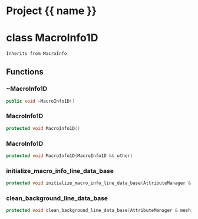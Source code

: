 <script setup>
import {useRoute} from 'vitepress'
const {path} = useRoute()
const tokens = path.split('/')
const words = tokens[2].split('-');
for (let i = 0; i < words.length; i++) {
    words[i] = words[i].charAt(0).toUpperCase() + words[i].slice(1);
    words[i] = words[i].replace('geode', 'Geode')
}
const name = words.join('-');
</script>
# Project {{ name }}

# class MacroInfo1D


```cpp
Inherits from MacroInfo
```



## Functions

### ~MacroInfo1D

```cpp
public void ~MacroInfo1D()
```


### MacroInfo1D

```cpp
protected void MacroInfo1D()
```


### MacroInfo1D

```cpp
protected void MacroInfo1D(MacroInfo1D && other)
```


### initialize_macro_info_line_data_base

```cpp
protected void initialize_macro_info_line_data_base(AttributeManager & mesh_vertex_attribute_manager, AttributeManager & mesh_element_attribute_manager)
```


### clean_background_line_data_base

```cpp
protected void clean_background_line_data_base(AttributeManager & mesh_vertex_attribute_manager, AttributeManager & mesh_element_attribute_manager)
```




